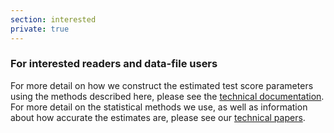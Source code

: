 ```yaml
---
section: interested
private: true
---
```


<h3>For interested readers and data-file users</h3>

For more detail on how we construct the estimated test score parameters using the methods described here, please see the <a href="https://stacks.stanford.edu/file/druid:db586ns4974/seda_documentation_4.1.pdf" target="_blank" rel="noopener noreferrer">technical documentation</a>. For more detail on the statistical methods we use, as well as information about how accurate the estimates are, please see our <a href="/research/#technical">technical papers</a>.

<br><br>
